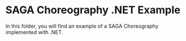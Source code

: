 # SAGA Choreography .NET Example

In this folder, you will find an example of a SAGA Choreography implemented with .NET.
